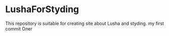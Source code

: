 # LushaForStyding
This repository is suitable for creating site about Lusha and styding.
my first commit
Олег